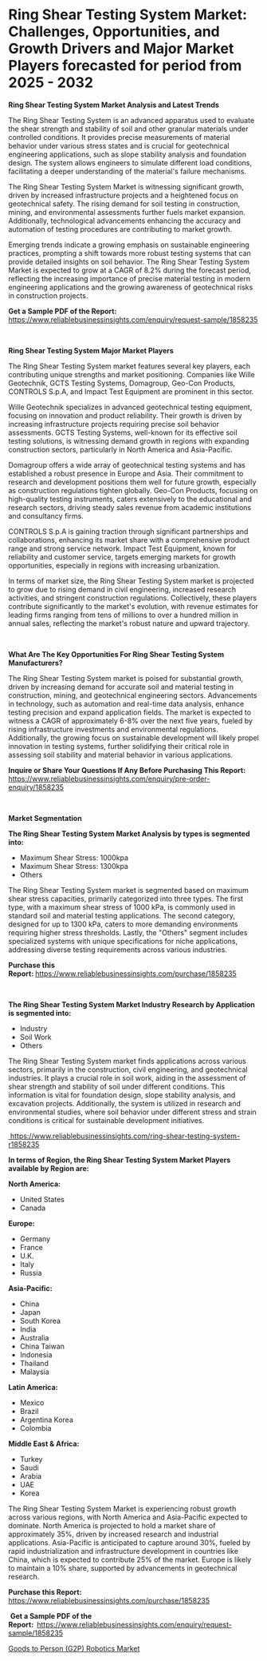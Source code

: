 <p><h1>Ring Shear Testing System Market: Challenges, Opportunities, and Growth Drivers and Major Market Players forecasted for period from 2025 - 2032</h1></p><p><strong>Ring Shear Testing System Market Analysis and Latest Trends</strong></p>
<p><p>The Ring Shear Testing System is an advanced apparatus used to evaluate the shear strength and stability of soil and other granular materials under controlled conditions. It provides precise measurements of material behavior under various stress states and is crucial for geotechnical engineering applications, such as slope stability analysis and foundation design. The system allows engineers to simulate different load conditions, facilitating a deeper understanding of the material's failure mechanisms.</p><p>The Ring Shear Testing System Market is witnessing significant growth, driven by increased infrastructure projects and a heightened focus on geotechnical safety. The rising demand for soil testing in construction, mining, and environmental assessments further fuels market expansion. Additionally, technological advancements enhancing the accuracy and automation of testing procedures are contributing to market growth.</p><p>Emerging trends indicate a growing emphasis on sustainable engineering practices, prompting a shift towards more robust testing systems that can provide detailed insights on soil behavior. The Ring Shear Testing System Market is expected to grow at a CAGR of 8.2% during the forecast period, reflecting the increasing importance of precise material testing in modern engineering applications and the growing awareness of geotechnical risks in construction projects.</p></p>
<p><strong>Get a Sample PDF of the Report:&nbsp;</strong> <a href="https://www.reliablebusinessinsights.com/enquiry/request-sample/1858235?utm_campaign=2099&utm_medium=2&utm_source=Github&utm_content=ia&utm_term=12042025&utm_id=ring-shear-testing-system">https://www.reliablebusinessinsights.com/enquiry/request-sample/1858235</a></p>
<p>&nbsp;</p>
<p><strong>Ring Shear Testing System Major Market Players</strong></p>
<p><p>The Ring Shear Testing System market features several key players, each contributing unique strengths and market positioning. Companies like Wille Geotechnik, GCTS Testing Systems, Domagroup, Geo-Con Products, CONTROLS S.p.A, and Impact Test Equipment are prominent in this sector.</p><p>Wille Geotechnik specializes in advanced geotechnical testing equipment, focusing on innovation and product reliability. Their growth is driven by increasing infrastructure projects requiring precise soil behavior assessments. GCTS Testing Systems, well-known for its effective soil testing solutions, is witnessing demand growth in regions with expanding construction sectors, particularly in North America and Asia-Pacific.</p><p>Domagroup offers a wide array of geotechnical testing systems and has established a robust presence in Europe and Asia. Their commitment to research and development positions them well for future growth, especially as construction regulations tighten globally. Geo-Con Products, focusing on high-quality testing instruments, caters extensively to the educational and research sectors, driving steady sales revenue from academic institutions and consultancy firms.</p><p>CONTROLS S.p.A is gaining traction through significant partnerships and collaborations, enhancing its market share with a comprehensive product range and strong service network. Impact Test Equipment, known for reliability and customer service, targets emerging markets for growth opportunities, especially in regions with increasing urbanization.</p><p>In terms of market size, the Ring Shear Testing System market is projected to grow due to rising demand in civil engineering, increased research activities, and stringent construction regulations. Collectively, these players contribute significantly to the market's evolution, with revenue estimates for leading firms ranging from tens of millions to over a hundred million in annual sales, reflecting the market's robust nature and upward trajectory.</p></p>
<p>&nbsp;</p>
<p><strong>What Are The Key Opportunities For Ring Shear Testing System Manufacturers?</strong></p>
<p><p>The Ring Shear Testing System market is poised for substantial growth, driven by increasing demand for accurate soil and material testing in construction, mining, and geotechnical engineering sectors. Advancements in technology, such as automation and real-time data analysis, enhance testing precision and expand application fields. The market is expected to witness a CAGR of approximately 6-8% over the next five years, fueled by rising infrastructure investments and environmental regulations. Additionally, the growing focus on sustainable development will likely propel innovation in testing systems, further solidifying their critical role in assessing soil stability and material behavior in various applications.</p></p>
<p><strong>Inquire or Share Your Questions If Any Before Purchasing This Report:</strong> <a href="https://www.reliablebusinessinsights.com/enquiry/pre-order-enquiry/1858235?utm_campaign=2099&utm_medium=2&utm_source=Github&utm_content=ia&utm_term=12042025&utm_id=ring-shear-testing-system">https://www.reliablebusinessinsights.com/enquiry/pre-order-enquiry/1858235</a></p>
<p>&nbsp;</p>
<p><strong>Market Segmentation</strong></p>
<p><strong>The Ring Shear Testing System Market Analysis by types is segmented into:</strong></p>
<p><ul><li>Maximum Shear Stress: 1000kpa</li><li>Maximum Shear Stress: 1300kpa</li><li>Others</li></ul></p>
<p><p>The Ring Shear Testing System market is segmented based on maximum shear stress capacities, primarily categorized into three types. The first type, with a maximum shear stress of 1000 kPa, is commonly used in standard soil and material testing applications. The second category, designed for up to 1300 kPa, caters to more demanding environments requiring higher stress thresholds. Lastly, the "Others" segment includes specialized systems with unique specifications for niche applications, addressing diverse testing requirements across various industries.</p></p>
<p><strong>Purchase this Report:&nbsp;</strong><a href="https://www.reliablebusinessinsights.com/purchase/1858235?utm_campaign=2099&utm_medium=2&utm_source=Github&utm_content=ia&utm_term=12042025&utm_id=ring-shear-testing-system">https://www.reliablebusinessinsights.com/purchase/1858235</a></p>
<p>&nbsp;</p>
<p><strong>The Ring Shear Testing System Market Industry Research by Application is segmented into:</strong></p>
<p><ul><li>Industry</li><li>Soil Work</li><li>Others</li></ul></p>
<p><p>The Ring Shear Testing System market finds applications across various sectors, primarily in the construction, civil engineering, and geotechnical industries. It plays a crucial role in soil work, aiding in the assessment of shear strength and stability of soil under different conditions. This information is vital for foundation design, slope stability analysis, and excavation projects. Additionally, the system is utilized in research and environmental studies, where soil behavior under different stress and strain conditions is critical for sustainable development initiatives.</p></p>
<p><a href="https://www.reliablebusinessinsights.com/ring-shear-testing-system-r1858235?utm_campaign=2099&utm_medium=2&utm_source=Github&utm_content=ia&utm_term=12042025&utm_id=ring-shear-testing-system">&nbsp;https://www.reliablebusinessinsights.com/ring-shear-testing-system-r1858235</a></p>
<p><strong>In terms of Region, the Ring Shear Testing System Market Players available by Region are:</strong></p>
<p>
    <p> <strong> North America: </strong>
        <ul>
            <li>United States</li>
            <li>Canada</li>
        </ul>
        </p> 
    <p> <strong> Europe: </strong>
        <ul>
            <li>Germany</li>
            <li>France</li>
            <li>U.K.</li>
            <li>Italy</li>
            <li>Russia</li>
        </ul>
        </p> 
    <p> <strong> Asia-Pacific: </strong>
        <ul>
            <li>China</li>
            <li>Japan</li>
            <li>South Korea</li>
            <li>India</li>
            <li>Australia</li>
            <li>China Taiwan</li>
            <li>Indonesia</li>
            <li>Thailand</li>
            <li>Malaysia</li>
        </ul>
        </p> 
    <p> <strong> Latin America: </strong>
        <ul>
            <li>Mexico</li>
            <li>Brazil</li>
            <li>Argentina Korea</li>
            <li>Colombia</li>
        </ul>
        </p> 
    <p> <strong> Middle East & Africa: </strong>
        <ul>
            <li>Turkey</li>
            <li>Saudi</li>
            <li>Arabia</li>
            <li>UAE</li>
            <li>Korea</li>
        </ul>
    </p>
    </p>
<p><p>The Ring Shear Testing System Market is experiencing robust growth across various regions, with North America and Asia-Pacific expected to dominate. North America is projected to hold a market share of approximately 35%, driven by increased research and industrial applications. Asia-Pacific is anticipated to capture around 30%, fueled by rapid industrialization and infrastructure development in countries like China, which is expected to contribute 25% of the market. Europe is likely to maintain a 10% share, supported by advancements in geotechnical research.</p></p>
<p><strong>Purchase this Report: </strong><a href="https://www.reliablebusinessinsights.com/purchase/1858235?utm_campaign=2099&utm_medium=2&utm_source=Github&utm_content=ia&utm_term=12042025&utm_id=ring-shear-testing-system">https://www.reliablebusinessinsights.com/purchase/1858235</a></p>
<p>&nbsp;<strong>Get a Sample PDF of the Report:&nbsp;&nbsp;</strong><a href="https://www.reliablebusinessinsights.com/enquiry/request-sample/1858235?utm_campaign=2099&utm_medium=2&utm_source=Github&utm_content=ia&utm_term=12042025&utm_id=ring-shear-testing-system">https://www.reliablebusinessinsights.com/enquiry/request-sample/1858235</a></p>
<p><strong></strong></p>
<p><p><a href="https://github.com/NargisHussain432/Market-Research-Report-List-2/blob/main/goods-to-person-g2p-robotics-market.md?utm_campaign=2099&utm_medium=2&utm_source=Github&utm_content=ia&utm_term=12042025&utm_id=ring-shear-testing-system">Goods to Person (G2P) Robotics Market</a></p></p>